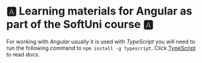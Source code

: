 # :a: Learning materials for Angular as part of the SoftUni course :a:

For working with *Angular* usually it is used with *TypeScript* you will need to run the following command to `npm install -g typescript`.
Click [TypeScript](https://www.typescriptlang.org/docs/home.html) to read docs.

